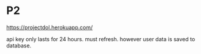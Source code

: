 # P2
https://projectdol.herokuapp.com/

api key only lasts for 24 hours. must refresh.
however user data is saved to database.
